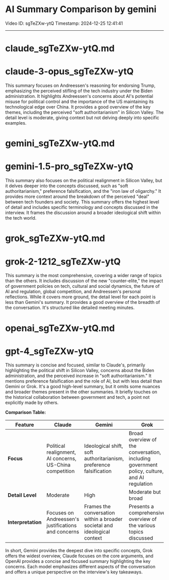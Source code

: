 # AI Summary Comparison by gemini

Video ID: sgTeZXw-ytQ
Timestamp: 2024-12-25 12:41:41

---

# claude_sgTeZXw-ytQ.md

# claude-3-opus_sgTeZXw-ytQ

This summary focuses on Andreessen's reasoning for endorsing Trump, emphasizing the perceived stifling of the tech industry under the Biden administration. It highlights Andreessen's concerns about AI's potential misuse for political control and the importance of the US maintaining its technological edge over China.  It provides a good overview of the key themes, including the perceived "soft authoritarianism" in Silicon Valley.  The detail level is moderate, giving context but not delving deeply into specific examples.


# gemini_sgTeZXw-ytQ.md

# gemini-1.5-pro_sgTeZXw-ytQ

This summary also focuses on the political realignment in Silicon Valley, but it delves deeper into the concepts discussed, such as "soft authoritarianism," preference falsification, and the "iron law of oligarchy." It provides more context around the breakdown of the perceived "deal" between tech founders and society. This summary offers the highest level of detail and includes specific terminology and concepts discussed in the interview. It frames the discussion around a broader ideological shift within the tech world.


# grok_sgTeZXw-ytQ.md

# grok-2-1212_sgTeZXw-ytQ

This summary is the most comprehensive, covering a wider range of topics than the others. It includes discussion of the new "counter-elite," the impact of government policies on tech, cultural and social dynamics, the future of AI and regulation, global competition, and Andreessen's personal reflections. While it covers more ground, the detail level for each point is less than Gemini's summary.  It provides a good overview of the breadth of the conversation.  It's structured like detailed meeting minutes.


# openai_sgTeZXw-ytQ.md

# gpt-4_sgTeZXw-ytQ

This summary is concise and focused, similar to Claude's, primarily highlighting the political shift in Silicon Valley, concerns about the Biden administration, and the perceived increase in "soft authoritarianism."  It mentions preference falsification and the role of AI, but with less detail than Gemini or Grok.  It's a good high-level summary, but it omits some nuances and broader themes present in the other summaries. It briefly touches on the historical collaboration between government and tech, a point not explicitly made by others.


**Comparison Table:**

| Feature | Claude | Gemini | Grok | OpenAI |
|---|---|---|---|---|
| **Focus** | Political realignment, AI concerns, US-China competition | Ideological shift, soft authoritarianism, preference falsification | Broad overview of the conversation, including government policy, culture, and AI regulation | Political shift, concerns about Biden administration, soft authoritarianism |
| **Detail Level** | Moderate | High | Moderate but broad | Moderate but focused |
| **Interpretation** | Focuses on Andreessen's justifications and concerns | Frames the conversation within a broader societal and ideological context | Presents a comprehensive overview of the various topics discussed |  Concisely summarizes the core arguments and concerns |


In short, Gemini provides the deepest dive into specific concepts, Grok offers the widest overview, Claude focuses on the core arguments, and OpenAI provides a concise and focused summary highlighting the key concerns.  Each model emphasizes different aspects of the conversation and offers a unique perspective on the interview's key takeaways.
